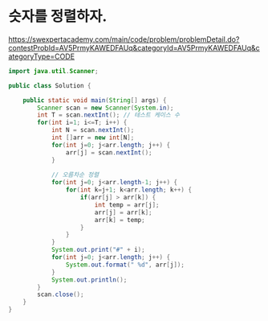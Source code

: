 # 슷자를 정렬하자.
https://swexpertacademy.com/main/code/problem/problemDetail.do?contestProbId=AV5PrmyKAWEDFAUq&categoryId=AV5PrmyKAWEDFAUq&categoryType=CODE

```java
import java.util.Scanner;

public class Solution {

	public static void main(String[] args) {
		Scanner scan = new Scanner(System.in);
		int T = scan.nextInt();	// 테스트 케이스 수
		for(int i=1; i<=T; i++) {
			int N = scan.nextInt();
			int []arr = new int[N];
			for(int j=0; j<arr.length; j++) {
				arr[j] = scan.nextInt();
			}
			
			// 오름차순 정렬
			for(int j=0; j<arr.length-1; j++) {
				for(int k=j+1; k<arr.length; k++) {
					if(arr[j] > arr[k]) {
						int temp = arr[j];
						arr[j] = arr[k];
						arr[k] = temp;
					}
				}
			}
			System.out.print("#" + i);
			for(int j=0; j<arr.length; j++) {
				System.out.format(" %d", arr[j]);
			}
			System.out.println();
		}
		scan.close();
	}
}
```
